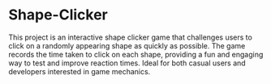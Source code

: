 # Shape-Clicker
This project is an interactive shape clicker game that challenges users to click on a randomly appearing shape as quickly as possible. The game records the time taken to click on each shape, providing a fun and engaging way to test and improve reaction times. Ideal for both casual users and developers interested in game mechanics.
